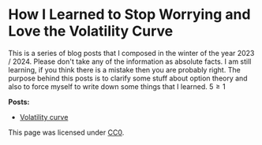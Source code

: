 # How I Learned to Stop Worrying and Love the Volatility Curve

This is a series of blog posts that I composed in the winter of the year 2023 / 2024. Please don't take any of the information as absolute facts. I am still learning, if you think there is a mistake then you are probably right. The purpose behind this posts is to clarify some stuff about option theory and also to force myself to write down some things that I learned. 
$5 \geq 1$

**Posts:**

* [Volatility curve](subsection.md)




This page was licensed under [CC0](https://creativecommons.org/publicdomain/zero/1.0/).
